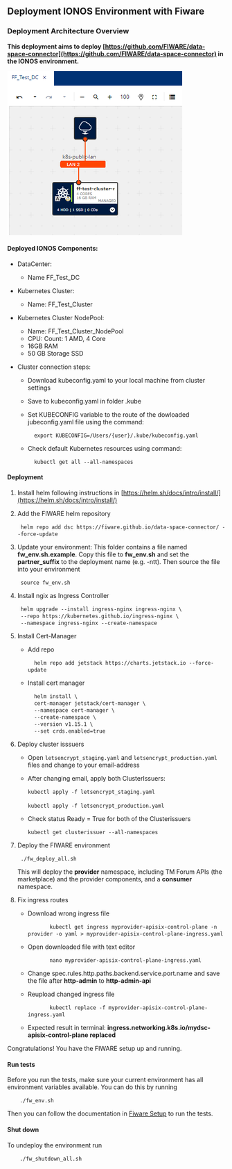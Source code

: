 ## Deployment IONOS Environment with Fiware
### Deployment Architecture Overview
**This deployment aims to deploy [https://github.com/FIWARE/data-space-connector](https://github.com/FIWARE/data-space-connector) in the IONOS environment.**
 
![doc/fiware_dc.PNG](doc/fiware_dc.PNG)

#### Deployed IONOS Components:

- DataCenter:
    - Name FF_Test_DC

- Kubernetes Cluster:
    - Name: FF_Test_Cluster

- Kubernetes Cluster NodePool:
    - Name: FF_Test_Cluster_NodePool
    - CPU: Count: 1 AMD, 4 Core
    -  16GB RAM
    - 50 GB Storage SSD

- Cluster connection steps:
    - Download kubeconfig.yaml to your local machine from cluster settings
    - Save to kubeconfig.yaml in folder .kube
    - Set KUBECONFIG variable to the route of the dowloaded jubeconfig.yaml file using the command: 
    
            export KUBECONFIG=/Users/{user}/.kube/kubeconfig.yaml
    - Check default Kubernetes resources using command: 
        
            kubectl get all --all-namespaces

#### Deployment ##### 

1. Install helm following instructions in [https://helm.sh/docs/intro/install/](https://helm.sh/docs/intro/install/) 

2. Add the FIWARE helm repository 

        helm repo add dsc https://fiware.github.io/data-space-connector/ --force-update

3. Update your environment: This folder contains a file named **fw_env.sh.example**. Copy this file to **fw_env.sh** and set the **partner_suffix** to the deployment name (e.g. -ntt). Then source the file into your environment
        
        source fw_env.sh

4. Install ngix as Ingress Controller 

        helm upgrade --install ingress-nginx ingress-nginx \
        --repo https://kubernetes.github.io/ingress-nginx \
        --namespace ingress-nginx --create-namespace


5. Install Cert-Manager 
    - Add repo 

            helm repo add jetstack https://charts.jetstack.io --force-update 

    - Install cert manager

            helm install \
            cert-manager jetstack/cert-manager \
            --namespace cert-manager \
            --create-namespace \
            --version v1.15.1 \
            --set crds.enabled=true

6. Deploy cluster isssuers 


    - Open `letsencrypt_staging.yaml` and
`letsencrypt_production.yaml` files and change to your email-address

    - After changing email, apply both ClusterIssuers: 
    
          kubectl apply -f letsencrypt_staging.yaml

          kubectl apply -f letsencrypt_production.yaml

    - Check status Ready = True for both of the Clusterissuers

          kubectl get clusterissuer --all-namespaces

7. Deploy the FIWARE environment

        ./fw_deploy_all.sh

   This will deploy the **provider** namespace, including TM Forum APIs (the marketplace) and the provider components, and a **consumer** namespace.
  
8. Fix ingress routes

   - Download wrong ingress file

                kubectl get ingress myprovider-apisix-control-plane -n provider -o yaml > myprovider-apisix-control-plane-ingress.yaml

   - Open downloaded file with text editor

                nano myprovider-apisix-control-plane-ingress.yaml

   - Change spec.rules.http.paths.backend.service.port.name and save the file after **http-admin** to **http-admin-api**

   - Reupload changed ingress file

                kubectl replace -f myprovider-apisix-control-plane-ingress.yaml

   - Expected result in terminal: __ingress.networking.k8s.io/mydsc-apisix-control-plane replaced__

Congratulations! You have the FIWARE setup up and running.

#### Run tests ####

Before you run the tests, make sure your current environment has all environment variables available. You can do this by running

        ./fw_env.sh

Then you can follow the documentation in [Fiware Setup](doc/fiware_setup.txt) to run the tests.

#### Shut down #####

To undeploy the environment run

        ./fw_shutdown_all.sh